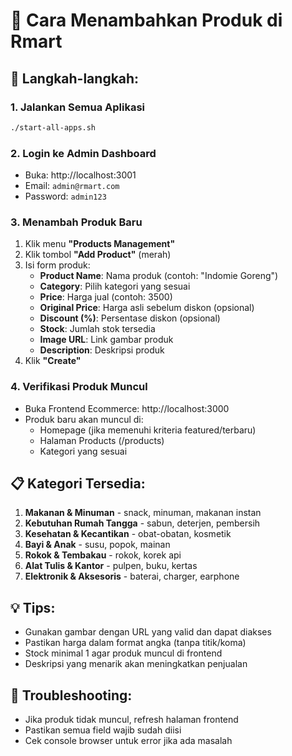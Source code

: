 # 📝 Cara Menambahkan Produk di Rmart

## 🚀 Langkah-langkah:

### 1. Jalankan Semua Aplikasi
```bash
./start-all-apps.sh
```

### 2. Login ke Admin Dashboard
- Buka: http://localhost:3001
- Email: `admin@rmart.com`
- Password: `admin123`

### 3. Menambah Produk Baru
1. Klik menu **"Products Management"**
2. Klik tombol **"Add Product"** (merah)
3. Isi form produk:
   - **Product Name**: Nama produk (contoh: "Indomie Goreng")
   - **Category**: Pilih kategori yang sesuai
   - **Price**: Harga jual (contoh: 3500)
   - **Original Price**: Harga asli sebelum diskon (opsional)
   - **Discount (%)**: Persentase diskon (opsional)
   - **Stock**: Jumlah stok tersedia
   - **Image URL**: Link gambar produk
   - **Description**: Deskripsi produk
4. Klik **"Create"**

### 4. Verifikasi Produk Muncul
- Buka Frontend Ecommerce: http://localhost:3000
- Produk baru akan muncul di:
  - Homepage (jika memenuhi kriteria featured/terbaru)
  - Halaman Products (/products)
  - Kategori yang sesuai

## 📋 Kategori Tersedia:
1. **Makanan & Minuman** - snack, minuman, makanan instan
2. **Kebutuhan Rumah Tangga** - sabun, deterjen, pembersih
3. **Kesehatan & Kecantikan** - obat-obatan, kosmetik
4. **Bayi & Anak** - susu, popok, mainan
5. **Rokok & Tembakau** - rokok, korek api
6. **Alat Tulis & Kantor** - pulpen, buku, kertas
7. **Elektronik & Aksesoris** - baterai, charger, earphone

## 💡 Tips:
- Gunakan gambar dengan URL yang valid dan dapat diakses
- Pastikan harga dalam format angka (tanpa titik/koma)
- Stock minimal 1 agar produk muncul di frontend
- Deskripsi yang menarik akan meningkatkan penjualan

## 🔧 Troubleshooting:
- Jika produk tidak muncul, refresh halaman frontend
- Pastikan semua field wajib sudah diisi
- Cek console browser untuk error jika ada masalah